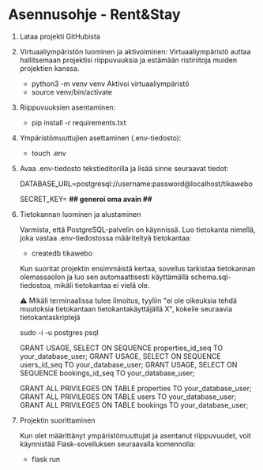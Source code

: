 # Asennusohje - Rent&Stay

1. Lataa projekti GitHubista

2. Virtuaaliympäristön luominen ja aktivoiminen:
   Virtuaaliympäristö auttaa hallitsemaan projektisi riippuvuuksia ja estämään ristiriitoja muiden projektien kanssa.

   - python3 -m venv venv
     Aktivoi virtuaaliympäristö
   - source venv/bin/activate

3. Riippuvuuksien asentaminen:

   - pip install -r requirements.txt

4. Ympäristömuuttujien asettaminen (.env-tiedosto):

   - touch .env

5. Avaa .env-tiedosto tekstieditorilla ja lisää sinne seuraavat tiedot:

   DATABASE_URL=postgresql://username:password@localhost/tikawebo

   SECRET_KEY= <strong>## generoi oma avain ##</strong>

6. Tietokannan luominen ja alustaminen

   Varmista, että PostgreSQL-palvelin on käynnissä. Luo tietokanta nimellä, joka vastaa .env-tiedostossa määriteltyä tietokantaa:

   - createdb tikawebo

   Kun suoritat projektin ensimmäistä kertaa, sovellus tarkistaa tietokannan olemassaolon ja luo sen automaattisesti käyttämällä schema.sql-tiedostoa, mikäli tietokantaa ei vielä ole.

   :warning: Mikäli terminaalissa tulee ilmoitus, tyyliin "ei ole oikeuksia tehdä muutoksia tietokantaan tietokantakäyttäjällä X", kokeile seuraavia tietokantaskriptejä

   sudo -i -u postgres psql

   GRANT USAGE, SELECT ON SEQUENCE properties_id_seq TO your_database_user;
   GRANT USAGE, SELECT ON SEQUENCE users_id_seq TO your_database_user;
   GRANT USAGE, SELECT ON SEQUENCE bookings_id_seq TO your_database_user;

   GRANT ALL PRIVILEGES ON TABLE properties TO your_database_user;
   GRANT ALL PRIVILEGES ON TABLE users TO your_database_user;
   GRANT ALL PRIVILEGES ON TABLE bookings TO your_database_user;

7. Projektin suorittaminen

   Kun olet määrittänyt ympäristömuuttujat ja asentanut riippuvuudet, voit käynnistää Flask-sovelluksen seuraavalla komennolla:

   - flask run
